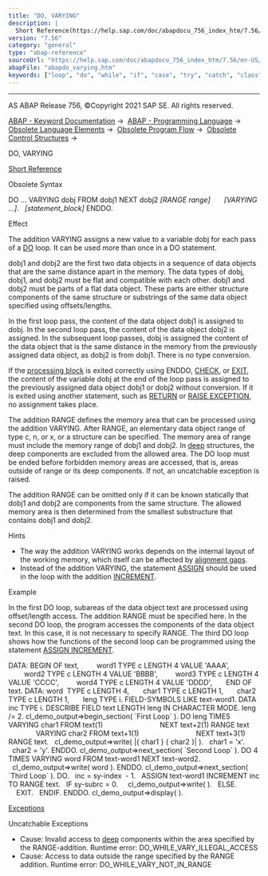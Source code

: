 ```yaml
---
title: "DO, VARYING"
description: |
  Short Reference(https://help.sap.com/doc/abapdocu_756_index_htm/7.56/en-US/abapdo_shortref.htm) Obsolete Syntax DO ... VARYING dobj FROM dobj1 NEXT dobj2 RANGE range VARYING .... statement_block ENDDO. Effect The addition VARYING assigns a new value to a variable dobj for
version: "7.56"
category: "general"
type: "abap-reference"
sourceUrl: "https://help.sap.com/doc/abapdocu_756_index_htm/7.56/en-US/abapdo_varying.htm"
abapFile: "abapdo_varying.htm"
keywords: ["loop", "do", "while", "if", "case", "try", "catch", "class", "data", "types", "abapdo", "varying"]
---
```


* * *

AS ABAP Release 756, ©Copyright 2021 SAP SE. All rights reserved.

[ABAP - Keyword Documentation](https://help.sap.com/doc/abapdocu_756_index_htm/7.56/en-US/abenabap.htm) →  [ABAP - Programming Language](https://help.sap.com/doc/abapdocu_756_index_htm/7.56/en-US/abenabap_reference.htm) →  [Obsolete Language Elements](https://help.sap.com/doc/abapdocu_756_index_htm/7.56/en-US/abenabap_obsolete.htm) →  [Obsolete Program Flow](https://help.sap.com/doc/abapdocu_756_index_htm/7.56/en-US/abenobsolete_program_flow.htm) →  [Obsolete Control Structures](https://help.sap.com/doc/abapdocu_756_index_htm/7.56/en-US/abenobsolete_control_structures.htm) → 

DO, VARYING

[Short Reference](https://help.sap.com/doc/abapdocu_756_index_htm/7.56/en-US/abapdo_shortref.htm)

Obsolete Syntax

DO ... VARYING dobj FROM dobj1 NEXT dobj2 *\[*RANGE range*\]*
      *\[*VARYING ...*\]*.
  *\[*statement\_block*\]*
ENDDO.

Effect

The addition VARYING assigns a new value to a variable dobj for each pass of a [DO](https://help.sap.com/doc/abapdocu_756_index_htm/7.56/en-US/abapdo.htm) loop. It can be used more than once in a DO statement.

dobj1 and dobj2 are the first two data objects in a sequence of data objects that are the same distance apart in the memory. The data types of dobj, dobj1, and dobj2 must be flat and compatible with each other. dobj1 and dobj2 must be parts of a flat data object. These parts are either structure components of the same structure or substrings of the same data object specified using offsets/lengths.

In the first loop pass, the content of the data object dobj1 is assigned to dobj. In the second loop pass, the content of the data object dobj2 is assigned. In the subsequent loop passes, dobj is assigned the content of the data object that is the same distance in the memory from the previously assigned data object, as dobj2 is from dobj1. There is no type conversion.

If the [processing block](https://help.sap.com/doc/abapdocu_756_index_htm/7.56/en-US/abenprocessing_block_glosry.htm "Glossary Entry") is exited correctly using ENDDO, [CHECK](https://help.sap.com/doc/abapdocu_756_index_htm/7.56/en-US/abapcheck_loop.htm), or [EXIT](https://help.sap.com/doc/abapdocu_756_index_htm/7.56/en-US/abapexit_loop.htm), the content of the variable dobj at the end of the loop pass is assigned to the previously assigned data object dobj1 or dobj2 without conversion. If it is exited using another statement, such as [RETURN](https://help.sap.com/doc/abapdocu_756_index_htm/7.56/en-US/abapreturn.htm) or [RAISE EXCEPTION](https://help.sap.com/doc/abapdocu_756_index_htm/7.56/en-US/abapraise_exception_class.htm), no assignment takes place.

The addition RANGE defines the memory area that can be processed using the addition VARYING. After RANGE, an elementary data object range of type c, n, or x, or a structure can be specified. The memory area of range must include the memory range of dobj1 and dobj2. In [deep](https://help.sap.com/doc/abapdocu_756_index_htm/7.56/en-US/abendeep_glosry.htm "Glossary Entry") structures, the deep components are excluded from the allowed area. The DO loop must be ended before forbidden memory areas are accessed, that is, areas outside of range or its deep components. If not, an uncatchable exception is raised.

The addition RANGE can be omitted only if it can be known statically that dobj1 and dobj2 are components from the same structure. The allowed memory area is then determined from the smallest substructure that contains dobj1 and dobj2.

Hints

-   The way the addition VARYING works depends on the internal layout of the working memory, which itself can be affected by [alignment gaps](https://help.sap.com/doc/abapdocu_756_index_htm/7.56/en-US/abenalignment_gap_glosry.htm "Glossary Entry").
-   Instead of the addition VARYING, the statement [ASSIGN](https://help.sap.com/doc/abapdocu_756_index_htm/7.56/en-US/abapassign.htm) should be used in the loop with the addition [INCREMENT](https://help.sap.com/doc/abapdocu_756_index_htm/7.56/en-US/abapassign_mem_area_dynamic_dobj.htm).

Example

In the first DO loop, subareas of the data object text are processed using offset/length access. The addition RANGE must be specified here. In the second DO loop, the program accesses the components of the data object text. In this case, it is not necessary to specify RANGE. The third DO loop shows how the functions of the second loop can be programmed using the statement [ASSIGN INCREMENT](https://help.sap.com/doc/abapdocu_756_index_htm/7.56/en-US/abapassign_mem_area_dynamic_dobj.htm).

DATA: BEGIN OF text,
        word1 TYPE c LENGTH 4 VALUE 'AAAA',
        word2 TYPE c LENGTH 4 VALUE 'BBBB',
        word3 TYPE c LENGTH 4 VALUE 'CCCC',
        word4 TYPE c LENGTH 4 VALUE 'DDDD',
      END OF text.
DATA: word  TYPE c LENGTH 4,
      char1 TYPE c LENGTH 1,
      char2 TYPE c LENGTH 1,
      leng TYPE i.
FIELD-SYMBOLS <word> LIKE text-word1.
DATA inc TYPE i.
DESCRIBE FIELD text LENGTH leng IN CHARACTER MODE.
leng /= 2.
cl\_demo\_output=>begin\_section( \`First Loop\` ).
DO leng TIMES VARYING char1 FROM text(1)
                            NEXT text+2(1) RANGE text
              VARYING char2 FROM text+1(1)
                            NEXT text+3(1) RANGE text.
  cl\_demo\_output=>write( |{ char1 } { char2 }| ).
  char1 = 'x'.
  char2 = 'y'.
ENDDO.
cl\_demo\_output=>next\_section( \`Second Loop\` ).
DO 4 TIMES VARYING word FROM text-word1 NEXT text-word2.
  cl\_demo\_output=>write( word ).
ENDDO.
cl\_demo\_output=>next\_section( \`Third Loop\` ).
DO.
  inc = sy-index  - 1.
  ASSIGN text-word1 INCREMENT inc TO <word> RANGE text.
  IF sy-subrc = 0.
    cl\_demo\_output=>write( <word> ).
  ELSE.
    EXIT.
  ENDIF.
ENDDO.
cl\_demo\_output=>display( ).

[Exceptions](https://help.sap.com/doc/abapdocu_756_index_htm/7.56/en-US/abenabap_language_exceptions.htm)

Uncatchable Exceptions

-   Cause: Invalid access to [deep](https://help.sap.com/doc/abapdocu_756_index_htm/7.56/en-US/abendeep_glosry.htm "Glossary Entry") components within the area specified by the RANGE\-addition.
    Runtime error: DO\_WHILE\_VARY\_ILLEGAL\_ACCESS
-   Cause: Access to data outside the range specified by the RANGE addition.
    Runtime error: DO\_WHILE\_VARY\_NOT\_IN\_RANGE